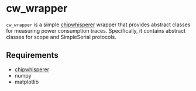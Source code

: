 # cw_wrapper
`cw_wrapper` is a simple [chipwhisperer](https://github.com/newaetech/chipwhisperer) wrapper 
that provides abstract classes for measuring power consumption traces.
Specifically, it contains abstract classes for scope and SimpleSerial protocols.

## Requirements
* [chipwhisperer](https://github.com/newaetech/chipwhisperer)
* numpy
* matplotlib
